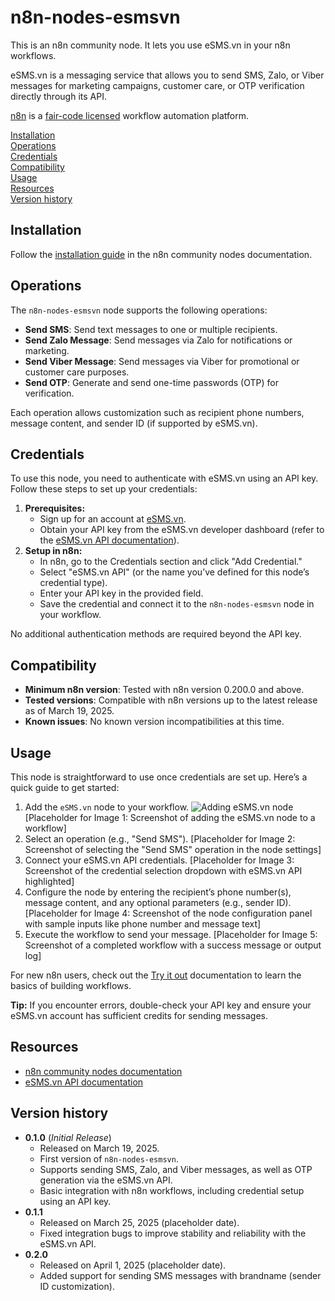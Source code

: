 # n8n-nodes-esmsvn

This is an n8n community node. It lets you use eSMS.vn in your n8n workflows.

eSMS.vn is a messaging service that allows you to send SMS, Zalo, or Viber messages for marketing campaigns, customer care, or OTP verification directly through its API.

[n8n](https://n8n.io/) is a [fair-code licensed](https://docs.n8n.io/reference/license/) workflow automation platform.

[Installation](#installation)  
[Operations](#operations)  
[Credentials](#credentials) <!-- delete if no auth needed -->  
[Compatibility](#compatibility)  
[Usage](#usage) <!-- delete if not using this section -->  
[Resources](#resources)  
[Version history](#version-history) <!-- delete if not using this section -->

## Installation

Follow the [installation guide](https://docs.n8n.io/integrations/community-nodes/installation/) in the n8n community nodes documentation.

## Operations

The `n8n-nodes-esmsvn` node supports the following operations:

- **Send SMS**: Send text messages to one or multiple recipients.
- **Send Zalo Message**: Send messages via Zalo for notifications or marketing.
- **Send Viber Message**: Send messages via Viber for promotional or customer care purposes.
- **Send OTP**: Generate and send one-time passwords (OTP) for verification.

Each operation allows customization such as recipient phone numbers, message content, and sender ID (if supported by eSMS.vn).

## Credentials

To use this node, you need to authenticate with eSMS.vn using an API key. Follow these steps to set up your credentials:

1. **Prerequisites:**
   - Sign up for an account at [eSMS.vn](https://esms.vn/).
   - Obtain your API key from the eSMS.vn developer dashboard (refer to the [eSMS.vn API documentation](http://developers.esms.vn/)).
2. **Setup in n8n:**
   - In n8n, go to the Credentials section and click "Add Credential."
   - Select "eSMS.vn API" (or the name you’ve defined for this node’s credential type).
   - Enter your API key in the provided field.
   - Save the credential and connect it to the `n8n-nodes-esmsvn` node in your workflow.

No additional authentication methods are required beyond the API key.

## Compatibility

- **Minimum n8n version**: Tested with n8n version 0.200.0 and above.
- **Tested versions**: Compatible with n8n versions up to the latest release as of March 19, 2025.
- **Known issues**: No known version incompatibilities at this time.

## Usage

This node is straightforward to use once credentials are set up. Here’s a quick guide to get started:

1. Add the `eSMS.vn` node to your workflow.
   ![Adding eSMS.vn node](docs/images/image1.png)
   [Placeholder for Image 1: Screenshot of adding the eSMS.vn node to a workflow]
2. Select an operation (e.g., "Send SMS").
   [Placeholder for Image 2: Screenshot of selecting the "Send SMS" operation in the node settings]
3. Connect your eSMS.vn API credentials.
   [Placeholder for Image 3: Screenshot of the credential selection dropdown with eSMS.vn API highlighted]
4. Configure the node by entering the recipient’s phone number(s), message content, and any optional parameters (e.g., sender ID).
   [Placeholder for Image 4: Screenshot of the node configuration panel with sample inputs like phone number and message text]
5. Execute the workflow to send your message.
   [Placeholder for Image 5: Screenshot of a completed workflow with a success message or output log]

For new n8n users, check out the [Try it out](https://docs.n8n.io/try-it-out/) documentation to learn the basics of building workflows.

**Tip:** If you encounter errors, double-check your API key and ensure your eSMS.vn account has sufficient credits for sending messages.

## Resources

- [n8n community nodes documentation](https://docs.n8n.io/integrations/community-nodes/)
- [eSMS.vn API documentation](http://developers.esms.vn/)

## Version history

- **0.1.0** (_Initial Release_)
  - Released on March 19, 2025.
  - First version of `n8n-nodes-esmsvn`.
  - Supports sending SMS, Zalo, and Viber messages, as well as OTP generation via the eSMS.vn API.
  - Basic integration with n8n workflows, including credential setup using an API key.
- **0.1.1**
  - Released on March 25, 2025 (placeholder date).
  - Fixed integration bugs to improve stability and reliability with the eSMS.vn API.
- **0.2.0**
  - Released on April 1, 2025 (placeholder date).
  - Added support for sending SMS messages with brandname (sender ID customization).
